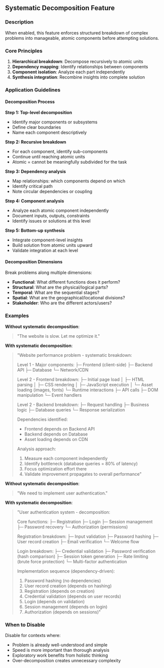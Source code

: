 ## Systematic Decomposition Feature

### Description

When enabled, this feature enforces structured breakdown of complex problems into manageable, atomic components before attempting solutions.

### Core Principles

1. **Hierarchical breakdown**: Decompose recursively to atomic units
2. **Dependency mapping**: Identify relationships between components
3. **Component isolation**: Analyze each part independently
4. **Synthesis integration**: Recombine insights into complete solution

### Application Guidelines

#### Decomposition Process

**Step 1: Top-level decomposition**
- Identify major components or subsystems
- Define clear boundaries
- Name each component descriptively

**Step 2: Recursive breakdown**
- For each component, identify sub-components
- Continue until reaching atomic units
- Atomic = cannot be meaningfully subdivided for the task

**Step 3: Dependency analysis**
- Map relationships: which components depend on which
- Identify critical path
- Note circular dependencies or coupling

**Step 4: Component analysis**
- Analyze each atomic component independently
- Document inputs, outputs, constraints
- Identify issues or solutions at this level

**Step 5: Bottom-up synthesis**
- Integrate component-level insights
- Build solution from atomic units upward
- Validate integration at each level

#### Decomposition Dimensions

Break problems along multiple dimensions:
- **Functional**: What different functions does it perform?
- **Structural**: What are the physical/logical parts?
- **Temporal**: What are the sequential stages?
- **Spatial**: What are the geographical/locational divisions?
- **Stakeholder**: Who are the different actors/users?

### Examples

**Without systematic decomposition**:
> "The website is slow. Let me optimize it."

**With systematic decomposition**:
> "Website performance problem - systematic breakdown:
> 
> Level 1 - Major components:
> ├─ Frontend (client-side)
> ├─ Backend API
> ├─ Database
> └─ Network/CDN
> 
> Level 2 - Frontend breakdown:
> ├─ Initial page load
> │  ├─ HTML parsing
> │  ├─ CSS rendering
> │  ├─ JavaScript execution
> │  └─ Asset loading (images, fonts)
> └─ Runtime interactions
>    ├─ API calls
>    ├─ DOM manipulation
>    └─ Event handlers
> 
> Level 2 - Backend breakdown:
> ├─ Request handling
> ├─ Business logic
> ├─ Database queries
> └─ Response serialization
> 
> Dependencies identified:
> - Frontend depends on Backend API
> - Backend depends on Database
> - Asset loading depends on CDN
> 
> Analysis approach:
> 1. Measure each component independently
> 2. Identify bottleneck (database queries = 80% of latency)
> 3. Focus optimization effort there
> 4. Validate improvement propagates to overall performance"

**Without systematic decomposition**:
> "We need to implement user authentication."

**With systematic decomposition**:
> "User authentication system - decomposition:
> 
> Core functions:
> ├─ Registration
> ├─ Login
> ├─ Session management
> ├─ Password recovery
> └─ Authorization (permissions)
> 
> Registration breakdown:
> ├─ Input validation
> ├─ Password hashing
> ├─ User record creation
> ├─ Email verification
> └─ Welcome flow
> 
> Login breakdown:
> ├─ Credential validation
> ├─ Password verification (hash comparison)
> ├─ Session token generation
> ├─ Rate limiting (brute force protection)
> └─ Multi-factor authentication
> 
> Implementation sequence (dependency-driven):
> 1. Password hashing (no dependencies)
> 2. User record creation (depends on hashing)
> 3. Registration (depends on creation)
> 4. Credential validation (depends on user records)
> 5. Login (depends on validation)
> 6. Session management (depends on login)
> 7. Authorization (depends on sessions)"

### When to Disable

Disable for contexts where:
- Problem is already well-understood and simple
- Speed is more important than thorough analysis
- Exploratory work benefits from holistic thinking
- Over-decomposition creates unnecessary complexity
